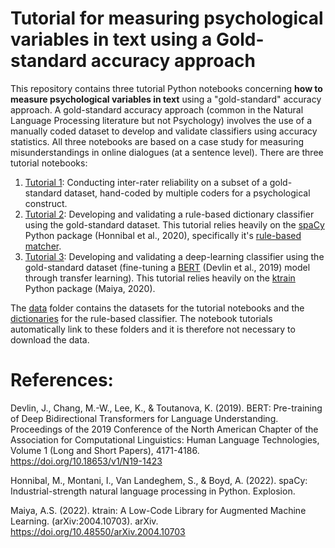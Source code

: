 # Tutorial for measuring psychological variables in text using a Gold-standard accuracy approach

This repository contains three tutorial Python notebooks concerning **how to measure psychological variables in text** using a "gold-standard" accuracy approach. A gold-standard accuracy approach (common in the Natural Language Processing literature but not Psychology) involves the use of a manually coded dataset to develop and validate classifiers using accuracy statistics. All three notebooks are based on a case study for measuring misunderstandings in online dialogues (at a sentence level). There are three tutorial notebooks:

1. [Tutorial 1](Tutorial_1_Inter_rater_reliability.ipynb): Conducting inter-rater reliability on a subset of a gold-standard dataset, hand-coded by multiple coders for a psychological construct.  
2. [Tutorial 2](Tutorial_2_Rule_based_dictionary_classifier.ipynb): Developing and validating a rule-based dictionary classifier using the gold-standard dataset. This tutorial relies heavily on the [spaCy](https://spacy.io/) Python package (Honnibal et al., 2020), specifically it's [rule-based matcher](https://spacy.io/usage/rule-based-matching). 
3. [Tutorial 3](Tutorial_3_Deep_learning_BERT_classifier.ipynb): Developing and validating a deep-learning classifier using the gold-standard dataset (fine-tuning a [BERT](https://aclanthology.org/N19-1423/) (Devlin et al., 2019) model through transfer learning). This tutorial relies heavily on the [ktrain](https://github.com/amaiya/ktrain) Python package (Maiya, 2020). 

The [data](data/) folder contains the datasets for the tutorial notebooks and the [dictionaries](data/dictionaries/) for the rule-based classifier. The notebook tutorials automatically link to these folders and it is therefore not necessary to download the data.

# References:

Devlin, J., Chang, M.-W., Lee, K., & Toutanova, K. (2019). BERT: Pre-training of Deep Bidirectional Transformers for Language Understanding. Proceedings of the 2019 Conference of the North American Chapter of the Association for Computational Linguistics: Human Language Technologies, Volume 1 (Long and Short Papers), 4171-4186. https://doi.org/10.18653/v1/N19-1423

Honnibal, M., Montani, I., Van Landeghem, S., & Boyd, A. (2022). spaCy: Industrial-strength natural language processing in Python. Explosion.

Maiya, A.S. (2022). ktrain: A Low-Code Library for Augmented Machine Learning. (arXiv:2004.10703). arXiv. https://doi.org/10.48550/arXiv.2004.10703
